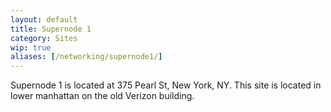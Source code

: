 ```yaml
---
layout: default
title: Supernode 1
category: Sites
wip: true
aliases: [/networking/supernode1/]
---
```


Supernode 1 is located at 375 Pearl St, New York, NY. This site is located in lower manhattan on the old Verizon building.
